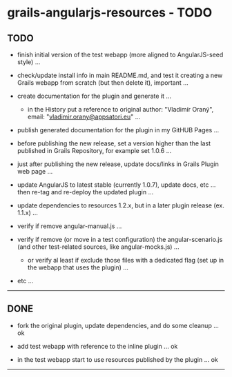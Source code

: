 grails-angularjs-resources - TODO
=================================

TODO
----

- finish initial version of the test webapp (more aligned to AngularJS-seed style) ...
- check/update install info in main README.md, and test it creating a new Grails webapp from scratch (but then delete it), important ...

- create documentation for the plugin and generate it ...
	- in the History put a reference to original author: "Vladimír Oraný", email: "vladimir.orany@appsatori.eu" ...
- publish generated documentation for the plugin in my GitHUB Pages ...

- before publishing the new release, set a version higher than the last published in Grails Repository, for example set 1.0.6 ...
- just after publishing the new release, update docs/links in Grails Plugin web page ...

- update AngularJS to latest stable (currently 1.0.7), update docs, etc ... then re-tag and re-deploy the updated plugin ...


- update dependencies to resources 1.2.x, but in a later plugin release (ex. 1.1.x) ...

- verify if remove angular-manual.js ...
- verify if remove (or move in a test configuration) the angular-scenario.js (and other test-related sources, like angular-mocks.js) ...
	- or verify al least if exclude those files with a dedicated flag (set up in the webapp that uses the plugin) ...


- etc ...

---------------


DONE
----

- fork the original plugin, update dependencies, and do some cleanup ... ok
- add test webapp with reference to the inline plugin ... ok

- in the test webapp start to use resources published by the plugin ... ok


---------------
